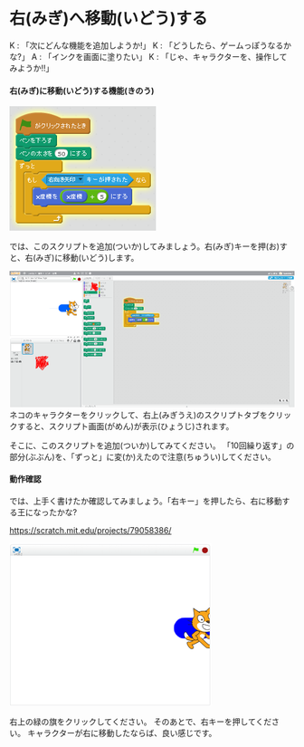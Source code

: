 # 右(みぎ)へ移動(いどう)する

K : 「次にどんな機能を追加しようか!」
K : 「どうしたら、ゲームっぽうなるかな?」
A : 「インクを画面に塗りたい」
K : 「じゃ、キャラクターを、操作してみようか!!」

#### 右(みぎ)に移動(いどう)する機能(きのう)

![](move_002a.png)

では、このスクリプトを追加(ついか)してみましょう。右(みぎ)キーを押(お)すと、右(みぎ)に移動(いどう)します。



![](move_001a.png)
ネコのキャラクターをクリックして、右上(みぎうえ)のスクリプトタブをクリックすると、スクリプト画面(がめん)が表示(ひょうじ)されます。

そこに、このスクリプトを追加(ついか)してみてください。
「10回繰り返す」の部分(ぶぶん)を、「ずっと」に変(か)えたので注意(ちゅうい)してください。




#### 動作確認

では、上手く書けたか確認してみましょう。「右キー」を押したら、右に移動する王になったかな?

https://scratch.mit.edu/projects/79058386/

![](move_003a.png)

右上の緑の旗をクリックしてください。
そのあとで、右キーを押してください。
キャラクターが右に移動したならば、良い感じです。

